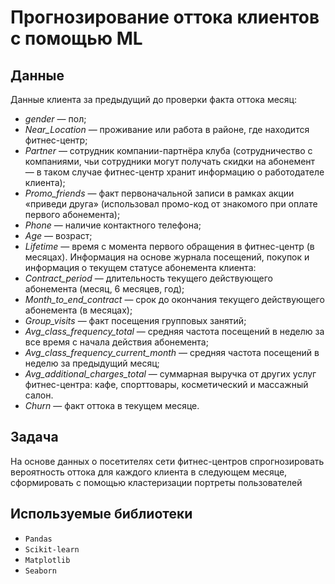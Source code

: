 # Прогнозирование оттока клиентов с помощью ML

## Данные

Данные клиента за предыдущий до проверки факта оттока месяц:
- _gender_ — пол;
- _Near_Location_ — проживание или работа в районе, где находится фитнес-центр;
- _Partner_ — сотрудник компании-партнёра клуба (сотрудничество с компаниями, чьи сотрудники могут получать скидки на абонемент — в таком случае фитнес-центр хранит информацию о работодателе клиента);
- _Promo_friends_ — факт первоначальной записи в рамках акции «приведи друга» (использовал промо-код от знакомого при оплате первого абонемента);
- _Phone_ — наличие контактного телефона;
- _Age_ — возраст;
- _Lifetime_ — время с момента первого обращения в фитнес-центр (в месяцах).
Информация на основе журнала посещений, покупок и информация о текущем статусе абонемента клиента:
- _Contract_period_ — длительность текущего действующего абонемента (месяц, 6 месяцев, год);
- _Month_to_end_contract_ — срок до окончания текущего действующего абонемента (в месяцах);
- _Group_visits_ — факт посещения групповых занятий;
- _Avg_class_frequency_total_ — средняя частота посещений в неделю за все время с начала действия абонемента;
- _Avg_class_frequency_current_month_ — средняя частота посещений в неделю за предыдущий месяц;
- _Avg_additional_charges_total_ — суммарная выручка от других услуг фитнес-центра: кафе, спорттовары, косметический и массажный салон.
- _Churn_ — факт оттока в текущем месяце.

## Задача

На основе данных о посетителях сети фитнес-центров спрогнозировать вероятность оттока для каждого клиента в следующем месяце, сформировать с помощью кластеризации портреты пользователей

## Используемые библиотеки

- `Pandas`
- `Scikit-learn`
- `Matplotlib`
- `Seaborn`
